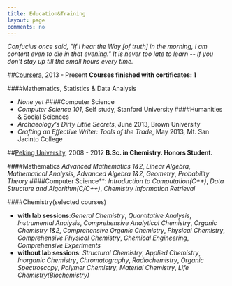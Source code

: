 ```yaml
---
title: Education&Training
layout: page
comments: no
---
```

   
*Confucius once said, "If I hear the Way [of truth] in the morning, I am content even to die in that evening." 
It is never too late to learn -- if you don't stay up till the small hours every time.* 

##[Coursera](http://www.coursera.org), 2013 - Present
**Courses finished with certificates: 1**

####Mathematics, Statistics & Data Analysis
- *None yet*
####Computer Science
- *Computer Science 101*, Self study, Stanford University
####Humanities & Social Sciences
- *Archaeology's Dirty Little Secrets*, June 2013, Brown University
- *Crafting an Effective Writer: Tools of the Trade*, May 2013, Mt. San Jacinto College

##[Peking University](http://english.pku.edu.cn/), 2008 - 2012
**B.Sc. in Chemistry. Honors Student.**

####Mathematics
*Advanced Mathematics 1&2*, *Linear Algebra*, *Mathematical Analysis*, *Advanced Algebra 1&2*, *Geometry*, *Probability Theory*
####Computer Science**: 
*Introduction to Computation(C++)*, *Data Structure and Algorithm(C/C++)*, *Chemistry Information Retrieval*

####Chemistry(selected courses)
- **with lab sessions**:*General Chemistry*, *Quantitative Analysis*, *Instrumental Analysis*, *Comprehensive Analytical Chemistry*, *Organic Chemistry 1&2*, *Comprehensive Organic Chemistry*, *Physical Chemistry*, *Comprehensive Physical Chemistry*, *Chemical Engineering*, *Comprehensive Experiments*
- **without lab sessions**: *Structural Chemistry*, *Applied Chemistry*, *Inorganic Chemistry*, *Chromatography*, *Radiochemistry*, *Organic Spectroscopy*, *Polymer Chemistry*, *Material Chemistry*, *Life Chemistry(Biochemistry)*       
